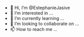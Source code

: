 - 👋 Hi, I’m @EstephanieJasive
- 👀 I’m interested in ...
- 🌱 I’m currently learning ...
- 💞️ I’m looking to collaborate on ...
- 📫 How to reach me ...

<!---
EstephanieJasive/EstephanieJasive is a ✨ special ✨ repository because its `README.md` (this file) appears on your GitHub profile.
You can click the Preview link to take a look at your changes.
--->
